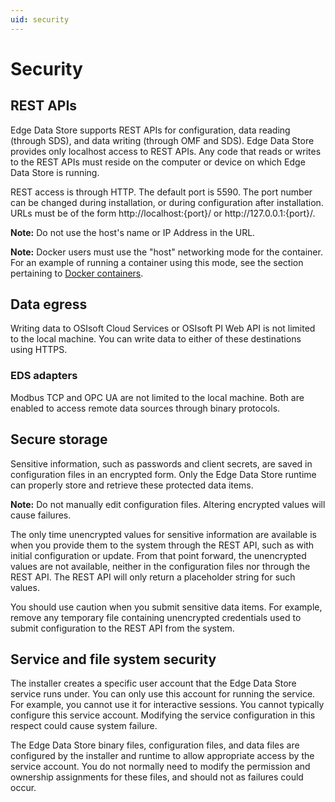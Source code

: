 ```yaml
---
uid: security
---
```

# Security

## REST APIs
Edge Data Store supports REST APIs for configuration, data reading (through SDS), and data writing (through OMF and SDS). Edge Data Store provides only localhost access to REST APIs. Any code that reads or writes to the REST APIs must reside on the computer or device on which Edge Data Store is running. 

REST access is through HTTP. The default port is 5590. The port number can be changed during installation, or during configuration after installation. URLs must be of the form http://<i></i>localhost:{port}/ or http://<i></i>127.0.0.1:{port}/. 

**Note:** Do not use the host's name or IP Address in the URL.

**Note:** Docker users must use the "host" networking mode for the container. For an example of running a container using this mode, see the section pertaining to [Docker containers](xref:edgeDocker).

## Data egress
Writing data to OSIsoft Cloud Services or OSIsoft PI Web API is not limited to the local machine. You can write data to either of these destinations using HTTPS.

### EDS adapters
Modbus TCP and OPC UA are not limited to the local machine. Both are enabled to access remote data sources through binary protocols.

## Secure storage
Sensitive information, such as passwords and client secrets, are saved in configuration files in an encrypted form. Only the Edge Data Store runtime can properly store and retrieve these protected data items. 

**Note:** Do not manually edit configuration files. Altering encrypted values will cause failures.

The only time unencrypted values for sensitive information are available is when you provide them to the system through the REST API, such as with initial configuration or update. From that point forward, the unencrypted values are not available, neither in the configuration files nor through the REST API. The REST API will only return a placeholder string for such values.

You should use caution when you submit sensitive data items. For example, remove any temporary file containing unencrypted credentials used to submit configuration to the REST API from the system.

## Service and file system security

The installer creates a specific user account that the Edge Data Store service runs under. You can only use this account for running the service.  For example, you cannot use it for interactive sessions. You cannot typically configure this service account. Modifying the service configuration in this respect could cause system failure.

The Edge Data Store binary files, configuration files, and data files are configured by the installer and runtime to allow appropriate access by the service account. You do not normally need to modify the permission and ownership assignments for these files, and should not as failures could occur.
 






